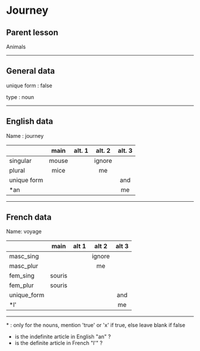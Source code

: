# Journey

## Parent lesson

Animals

---

## General data

unique form : false

type : noun

---

## English data

Name : journey

|             | main  | alt. 1 | alt. 2 | alt. 3 |
| :---------- | :---: | :----: | :----: | :----: |
| singular    | mouse |        | ignore |        |
| plural      | mice  |        |   me   |        |
| unique form |       |        |        |  and   |
| \*an        |       |        |        |   me   |

---

## French data

Name: voyage

|             |  main  | alt 1 | alt 2  | alt 3 |
| :---------- | :----: | :---: | :----: | :---: |
| masc_sing   |        |       | ignore |       |
| masc_plur   |        |       |   me   |       |
| fem_sing    | souris |       |        |       |
| fem_plur    | souris |       |        |       |
| unique_form |        |       |        |  and  |
| \*l'        |        |       |        |  me   |

---

\* : only for the nouns, mention 'true' or 'x' if true, else leave blank if false

- is the indefinite article in English "an" ?
- is the definite article in French "l'" ?
